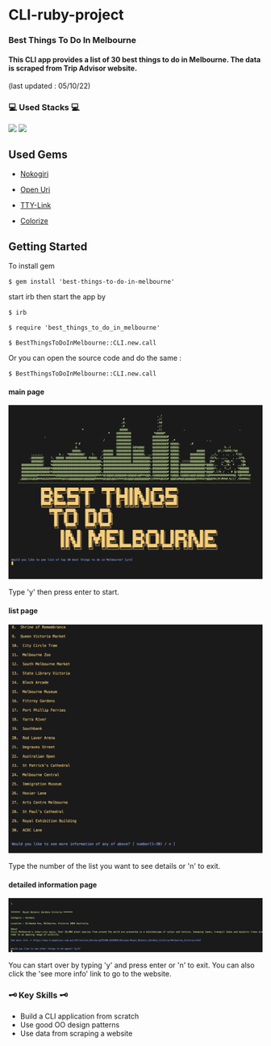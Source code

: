 # CLI-ruby-project

### Best Things To Do In Melbourne

#### This CLI app provides a list of 30 best things to do in Melbourne. The data is scraped from Trip Advisor website.

(last updated : 05/10/22)
### 💻 Used Stacks 💻

<img src="https://img.shields.io/badge/Ruby-CC342D?style=for-the-badge&logo=ruby&logoColor=white">
<img src="https://img.shields.io/badge/rubygems-E9573F?style=for-the-badge&logo=RubyGems&logoColor=white">


## Used Gems

* <a href="https://rubygems.org/gems/nokogiri/versions/1.13.8">Nokogiri</a>

* <a href="https://rubygems.org/gems/open-uri/versions/0.2.0">Open Uri</a>

* <a href="https://rubygems.org/gems/tty-link/versions/0.1.0">TTY-Link</a>

* <a href="https://rubygems.org/gems/colorize/versions/0.8.1">Colorize</a>

## Getting Started 

To install gem
```
$ gem install 'best-things-to-do-in-melbourne'
```
start irb then start the app by
```
$ irb
```
```
$ require 'best_things_to_do_in_melbourne'
```
```
$ BestThingsToDoInMelbourne::CLI.new.call
```
Or you can open the source code and do the same :
```
$ BestThingsToDoInMelbourne::CLI.new.call
```
#### main page
<img src="./src/images/starting_page.png">

Type 'y' then press enter to start.
#### list page
<img src="./src/images/list.png">

Type the number of the list you want to see details or 'n' to exit.
#### detailed information page
<img src="./src/images/detailed_information.png">

You can start over by typing 'y' and press enter or 'n' to exit.
You can also click the 'see more info' link to go to the website.
### 🗝 Key Skills 🗝
* Build a CLI application from scratch
* Use good OO design patterns
* Use data from scraping a website
